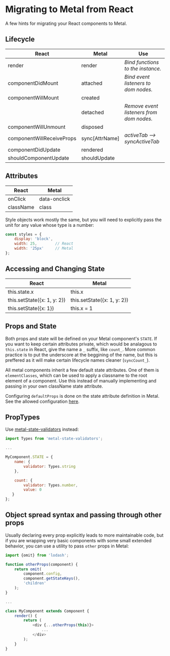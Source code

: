 # Migrating to Metal from React

A few hints for migrating your React components to Metal.

## Lifecycle

|  React                      |  Metal           |  Use                                     |
| --------------------------- | ---------------- | ---------------------------------------- |
|  render                     |  render          | *Bind functions to the instance.*        |
|  componentDidMount          |  attached        | *Bind event listeners to dom nodes.*     |
|  componentWillMount         |  created         |                                          |
|                             |  detached        | *Remove event listeners from dom nodes.* |
|  componentWillUnmount       |  disposed        |                                          |
|  componentWillReceiveProps  |  sync[AttrName]  | *activeTab --> syncActiveTab*            |
|  componentDidUpdate         |  rendered        |                                          |
|  shouldComponentUpdate      |  shouldUpdate    |                                          |

## Attributes

|  React      |  Metal         |
| ----------- | -------------- |
|  onClick    |  data-onclick  |
|  className  |  class         |

Style objects work mostly the same, but you will need to explicitly pass the unit for any value whose type is a number:

```js
const styles = {
	display: 'block',
	width: 25,        // React
	width: '25px'     // Metal
};
```

## Accessing and Changing State

| React                       | Metal                       |
| --------------------------- | --------------------------- |
| this.state.x                | this.x                      |
| this.setState({x: 1, y: 2}) | this.setState({x: 1, y: 2}) |
| this.setState({x: 1})       | this.x = 1                  |

## Props and State

Both props and state will be defined on your Metal component's `STATE`. If you want to keep certain attributes private, which would be analagous to `this.state` in React, give the name a `_` suffix, like `count_`. More common practice is to put the underscore at the beggining of the name, but this is preffered as it will make certain lifecycle names cleaner (`syncCount_`).

All metal components inherit a few default state attributes. One of them is `elementClasses`, which can be used to apply a classname to the root element of a component. Use this instead of manually implementing and passing in your own className state attribute.

Configuring `defaultProps` is done on the state attribute definition in Metal. See the allowed configuration [here](https://github.com/metal/metal-state/blob/master/src/State.js#L59).

## PropTypes

Use [metal-state-validators](https://www.github.com/metal/metal-state-validators) instead:

```js
import Types from 'metal-state-validators';

...

MyComponent.STATE = {
	name: {
		validator: Types.string
	},

	count: {
		validator: Types.number,
		value: 0
   }
};
```

## Object spread syntax and passing through other props

Usually declaring every prop explicitly leads to more maintainable code, but if you are wrapping very basic components with some small extended behavior, you can use a utility to pass `other` props in Metal:

```js
import {omit} from 'lodash';

function otherProps(component) {
	return omit(
		component.config,
		component.getStateKeys(),
		'children'
	);
}

...

class MyComponent extends Component {
	render() {
		return (
			<div {...otherProps(this)}>
				...
			</div>
		);
	}
}
```